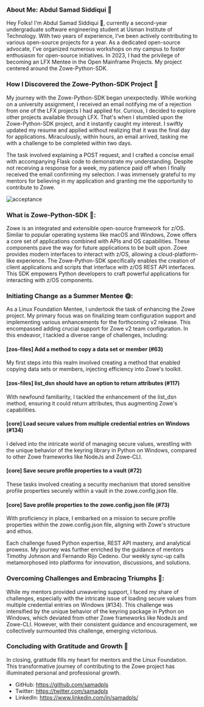 
### About Me: Abdul Samad Siddiqui 🙌 
Hey Folks! I'm Abdul Samad Siddiqui 👋, currently a second-year undergraduate software engineering student at Usman Institute of Technology. With two years of experience, I've been actively contributing to various open-source projects for a year. As a dedicated open-source advocate, I've organized numerous workshops on my campus to foster enthusiasm for open-source initiatives. In 2023, I had the privilege of becoming an LFX Mentee in the Open Mainframe Projects. My project centered around the Zowe-Python-SDK.

### How I Discovered the Zowe-Python-SDK Project 🌟
My journey with the Zowe-Python-SDK began unexpectedly. While working on a university assignment, I received an email notifying me of a rejection from one of the LFX projects I had applied for. Curious, I decided to explore other projects available through LFX. That's when I stumbled upon the Zowe-Python-SDK project, and it instantly caught my interest. I swiftly updated my resume and applied without realizing that it was the final day for applications. Miraculously, within hours, an email arrived, tasking me with a challenge to be completed within two days.

The task involved explaining a POST request, and I crafted a concise email with accompanying Flask code to demonstrate my understanding. Despite not receiving a response for a week, my patience paid off when I finally received the email confirming my selection. I was immensely grateful to my mentors for believing in my application and granting me the opportunity to contribute to Zowe.

![acceptance](https://github.com/t1m0thyj/omp-zowe-python-sdk-mentorship/assets/94792103/4bbfd8d6-be2d-4c44-bd31-c9d90e29abd4)


### What is Zowe-Python-SDK 🚀:
Zowe is an integrated and extensible open-source framework for z/OS. Similar to popular operating systems like macOS and Windows, Zowe offers a core set of applications combined with APIs and OS capabilities. These components pave the way for future applications to be built upon. Zowe provides modern interfaces to interact with z/OS, allowing a cloud-platform-like experience. The Zowe-Python-SDK specifically enables the creation of client applications and scripts that interface with z/OS REST API interfaces. This SDK empowers Python developers to craft powerful applications for interacting with z/OS components.

### Initiating Change as a Summer Mentee 🌞:
As a Linux Foundation Mentee, I undertook the task of enhancing the Zowe project. My primary focus was on finalizing team configuration support and implementing various enhancements for the forthcoming v2 release. This encompassed adding crucial support for Zowe v2 team configuration. In this endeavor, I tackled a diverse range of challenges, including:

#### [zos-files] Add a method to copy a data set or member (#63)
My first steps into this realm involved creating a method that enabled copying data sets or members, injecting efficiency into Zowe's toolkit.

#### [zos-files] list_dsn should have an option to return attributes (#117)
With newfound familiarity, I tackled the enhancement of the list_dsn method, ensuring it could return attributes, thus augmenting Zowe's capabilities.

#### [core] Load secure values from multiple credential entries on Windows (#134)
I delved into the intricate world of managing secure values, wrestling with the unique behavior of the keyring library in Python on Windows, compared to other Zowe frameworks like NodeJs and Zowe-CLI.

#### [core] Save secure profile properties to a vault (#72)
These tasks involved creating a security mechanism that stored sensitive profile properties securely within a vault in the zowe.config.json file.

#### [core] Save profile properties to the zowe.config.json file (#73)
With proficiency in place, I embarked on a mission to secure profile properties within the zowe.config.json file, aligning with Zowe's structure and ethos.

Each challenge fused Python expertise, REST API mastery, and analytical prowess. My journey was further enriched by the guidance of mentors Timothy Johnson and Fernando Rijo Cedeno. Our weekly sync-up calls metamorphosed into platforms for innovation, discussions, and solutions.

### Overcoming Challenges and Embracing Triumphs 🤔:
While my mentors provided unwavering support, I faced my share of challenges, especially with the intricate issue of loading secure values from multiple credential entries on Windows (#134). This challenge was intensified by the unique behavior of the keyring package in Python on Windows, which deviated from other Zowe frameworks like NodeJs and Zowe-CLI. However, with their consistent guidance and encouragement, we collectively surmounted this challenge, emerging victorious.

### Concluding with Gratitude and Growth 🌱
In closing, gratitude fills my heart for mentors and the Linux Foundation. This transformative journey of contributing to the Zowe project has illuminated personal and professional growth.

- GitHub: https://github.com/samadpls
- Twitter: https://twitter.com/samadpls
- LinkedIn: https://www.linkedin.com/in/samadpls/
